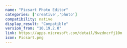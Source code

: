 ```yaml
---
name: "Picsart Photo Editor"
categories: ['creative','photo']
compatibility: native
display_result: "Compatible"
version_from: "10.19.2.0"
link: https://apps.microsoft.com/detail/9wzdncrfj10m
icon: Picsart.png
---
```


